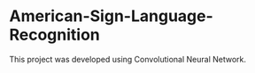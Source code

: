 # American-Sign-Language-Recognition
This project was developed using Convolutional Neural Network. 
